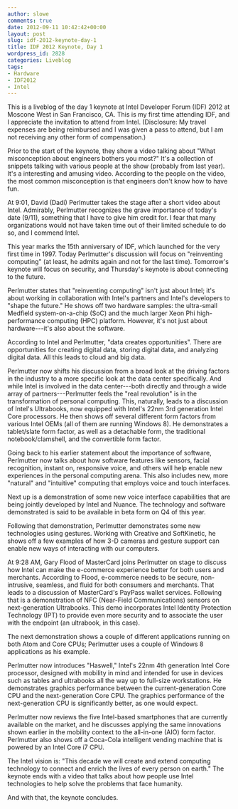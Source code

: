 ```yaml
---
author: slowe
comments: true
date: 2012-09-11 10:42:42+00:00
layout: post
slug: idf-2012-keynote-day-1
title: IDF 2012 Keynote, Day 1
wordpress_id: 2828
categories: Liveblog
tags:
- Hardware
- IDF2012
- Intel
---
```


This is a liveblog of the day 1 keynote at Intel Developer Forum (IDF) 2012 at Moscone West in San Francisco, CA. This is my first time attending IDF, and I appreciate the invitation to attend from Intel. (Disclosure: My travel expenses are being reimbursed and I was given a pass to attend, but I am not receiving any other form of compensation.)

Prior to the start of the keynote, they show a video talking about "What misconception about engineers bothers you most?" It's a collection of snippets talking with various people at the show (probably from last year). It's a interesting and amusing video. According to the people on the video, the most common misconception is that engineers don't know how to have fun.

At 9:01, David (Dadi) Perlmutter takes the stage after a short video about Intel. Admirably, Perlmutter recognizes the grave importance of today's date (9/11), something that I have to give him credit for. I fear that many organizations would not have taken time out of their limited schedule to do so, and I commend Intel.

This year marks the 15th anniversary of IDF, which launched for the very first time in 1997. Today Perlmutter's discussion will focus on "reinventing computing" (at least, he admits again and not for the last time). Tomorrow's keynote will focus on security, and Thursday's keynote is about connecting to the future.

Perlmutter states that "reinventing computing" isn't just about Intel; it's about working in collaboration with Intel's partners and Intel's developers to "shape the future." He shows off two hardware samples: the ultra-small Medfield system-on-a-chip (SoC) and the much larger Xeon Phi high-performance computing (HPC) platform. However, it's not just about hardware---it's also about the software.

According to Intel and Perlmutter, "data creates opportunities". There are opportunities for creating digital data, storing digital data, and analyzing digital data. All this leads to cloud and big data.

Perlmutter now shifts his discussion from a broad look at the driving factors in the industry to a more specific look at the data center specifically. And while Intel is involved in the data center---both directly and through a wide array of partners---Perlmutter feels the "real revolution" is in the transformation of personal computing. This, naturally, leads to a discussion of Intel's Ultrabooks, now equipped with Intel's 22nm 3rd generation Intel Core processors. He then shows off several different form factors from various Intel OEMs (all of them are running Windows 8). He demonstrates a tablet/slate form factor, as well as a detachable form, the traditional notebook/clamshell, and the convertible form factor.

Going back to his earlier statement about the importance of software, Perlmutter now talks about how software features like sensors, facial recognition, instant on, responsive voice, and others will help enable new experiences in the personal computing arena. This also includes new, more "natural" and "intuitive" computing that employs voice and touch interfaces.

Next up is a demonstration of some new voice interface capabilities that are being jointly developed by Intel and Nuance. The technology and software demonstrated is said to be available in beta form on Q4 of this year.

Following that demonstration, Perlmutter demonstrates some new technologies using gestures. Working with Creative and SoftKinetic, he shows off a few examples of how 3-D cameras and gesture support can enable new ways of interacting with our computers.

At 9:28 AM, Gary Flood of MasterCard joins Perlmutter on stage to discuss how Intel can make the e-commerce experience better for both users and merchants. According to Flood, e-commerce needs to be secure, non-intrusive, seamless, and fluid for both consumers and merchants. That leads to a discussion of MasterCard's PayPass wallet services. Following that is a demonstration of NFC (Near-Field Communications) sensors on next-generation Ultrabooks. This demo incorporates Intel Identity Protection Technology (IPT) to provide even more security and to associate the user with the endpoint (an ultrabook, in this case).

The next demonstration shows a couple of different applications running on both Atom and Core CPUs; Perlmutter uses a couple of Windows 8 applications as his example.

Perlmutter now introduces "Haswell," Intel's 22nm 4th generation Intel Core processor, designed with mobility in mind and intended for use in devices such as tables and ultrabooks all the way up to full-size workstations. He demonstrates graphics performance between the current-generation Core CPU and the next-generation Core CPU. The graphics performance of the next-generation CPU is significantly better, as one would expect.

Perlmutter now reviews the five Intel-based smartphones that are currently available on the market, and he discusses applying the same innovations shown earlier in the mobility context to the all-in-one (AIO) form factor. Perlmutter also shows off a Coca-Cola intelligent vending machine that is powered by an Intel Core i7 CPU.

The Intel vision is: "This decade we will create and extend computing technology to connect and enrich the lives of every person on earth." The keynote ends with a video that talks about how people use Intel technologies to help solve the problems that face humanity.

And with that, the keynote concludes.

